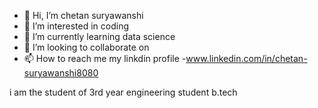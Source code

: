 - 👋 Hi, I’m chetan suryawanshi
- 👀 I’m interested in coding
- 🌱 I’m currently learning data science
- 💞️ I’m looking to collaborate on 
- 📫 How to reach me my linkdin profile -www.linkedin.com/in/chetan-suryawanshi8080

i am the student of 3rd year engineering student b.tech
